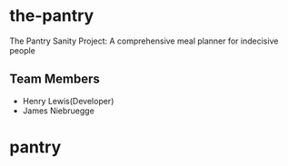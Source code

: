 # the-pantry
The Pantry Sanity Project: A comprehensive meal planner for indecisive people

## Team Members
- Henry Lewis(Developer)
- James Niebruegge

# pantry
